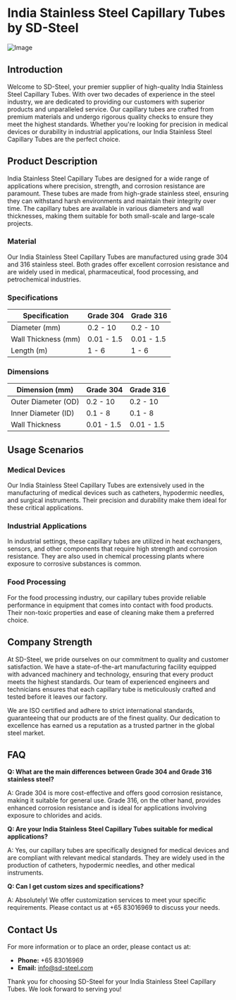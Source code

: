 # India Stainless Steel Capillary Tubes by SD-Steel

![Image](https://github.com/user-attachments/assets/2567258e-e124-4816-932d-1809bd27ef0b)

## Introduction

Welcome to SD-Steel, your premier supplier of high-quality India Stainless Steel Capillary Tubes. With over two decades of experience in the steel industry, we are dedicated to providing our customers with superior products and unparalleled service. Our capillary tubes are crafted from premium materials and undergo rigorous quality checks to ensure they meet the highest standards. Whether you're looking for precision in medical devices or durability in industrial applications, our India Stainless Steel Capillary Tubes are the perfect choice.

## Product Description

India Stainless Steel Capillary Tubes are designed for a wide range of applications where precision, strength, and corrosion resistance are paramount. These tubes are made from high-grade stainless steel, ensuring they can withstand harsh environments and maintain their integrity over time. The capillary tubes are available in various diameters and wall thicknesses, making them suitable for both small-scale and large-scale projects.

### Material

Our India Stainless Steel Capillary Tubes are manufactured using grade 304 and 316 stainless steel. Both grades offer excellent corrosion resistance and are widely used in medical, pharmaceutical, food processing, and petrochemical industries.

### Specifications

| Specification | Grade 304 | Grade 316 |
|---------------|-----------|-----------|
| Diameter (mm) | 0.2 - 10  | 0.2 - 10  |
| Wall Thickness (mm) | 0.01 - 1.5 | 0.01 - 1.5 |
| Length (m) | 1 - 6 | 1 - 6 |

### Dimensions

| Dimension (mm) | Grade 304 | Grade 316 |
|----------------|-----------|-----------|
| Outer Diameter (OD) | 0.2 - 10  | 0.2 - 10  |
| Inner Diameter (ID) | 0.1 - 8   | 0.1 - 8   |
| Wall Thickness | 0.01 - 1.5 | 0.01 - 1.5 |

## Usage Scenarios

### Medical Devices

Our India Stainless Steel Capillary Tubes are extensively used in the manufacturing of medical devices such as catheters, hypodermic needles, and surgical instruments. Their precision and durability make them ideal for these critical applications.

### Industrial Applications

In industrial settings, these capillary tubes are utilized in heat exchangers, sensors, and other components that require high strength and corrosion resistance. They are also used in chemical processing plants where exposure to corrosive substances is common.

### Food Processing

For the food processing industry, our capillary tubes provide reliable performance in equipment that comes into contact with food products. Their non-toxic properties and ease of cleaning make them a preferred choice.

## Company Strength

At SD-Steel, we pride ourselves on our commitment to quality and customer satisfaction. We have a state-of-the-art manufacturing facility equipped with advanced machinery and technology, ensuring that every product meets the highest standards. Our team of experienced engineers and technicians ensures that each capillary tube is meticulously crafted and tested before it leaves our factory.

We are ISO certified and adhere to strict international standards, guaranteeing that our products are of the finest quality. Our dedication to excellence has earned us a reputation as a trusted partner in the global steel market.

## FAQ

**Q: What are the main differences between Grade 304 and Grade 316 stainless steel?**

A: Grade 304 is more cost-effective and offers good corrosion resistance, making it suitable for general use. Grade 316, on the other hand, provides enhanced corrosion resistance and is ideal for applications involving exposure to chlorides and acids.

**Q: Are your India Stainless Steel Capillary Tubes suitable for medical applications?**

A: Yes, our capillary tubes are specifically designed for medical devices and are compliant with relevant medical standards. They are widely used in the production of catheters, hypodermic needles, and other medical instruments.

**Q: Can I get custom sizes and specifications?**

A: Absolutely! We offer customization services to meet your specific requirements. Please contact us at +65 83016969 to discuss your needs.

## Contact Us

For more information or to place an order, please contact us at:

- **Phone:** +65 83016969
- **Email:** info@sd-steel.com

Thank you for choosing SD-Steel for your India Stainless Steel Capillary Tubes. We look forward to serving you!